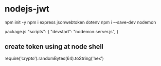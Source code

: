 # nodejs-jwt

npm init -y
npm i express jsonwebtoken dotenv
npm i --save-dev nodemon


package.js 
"scripts": { 
 "devstart": "nodemon server.js",
}


## create token using at node shell
require('crypto').randomBytes(64).toString('hex')

